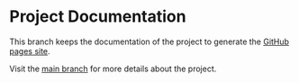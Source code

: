 # Project Documentation

This branch keeps the documentation of the project to generate the [GitHub pages site](https://hjozwiak-umk.github.io/bigos_h2he/doc/index.html).

Visit the [main branch](https://github.com/hjozwiak-umk/bigos_h2he) for more details about the project.
